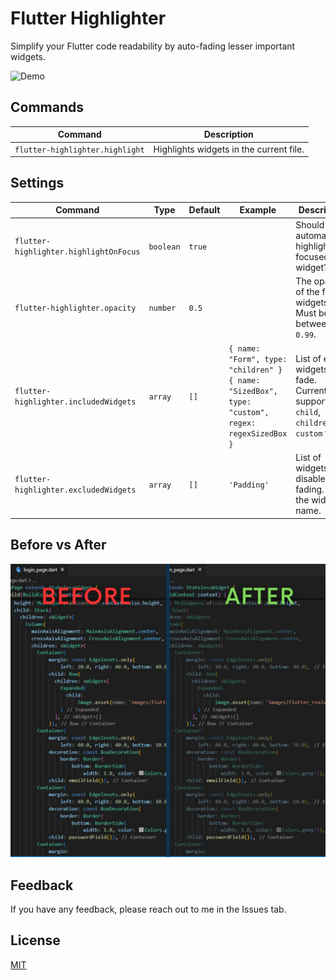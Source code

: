 
# Flutter Highlighter

Simplify your Flutter code readability by auto-fading lesser important widgets.

![Demo](./images/demo.gif)


## Commands

| Command | Description |
| --- | --- |
| `flutter-highlighter.highlight` | Highlights widgets in the current file. |

## Settings

| Command | Type | Default | Example | Description |
| --- | --- | --- | --- | --- |
| `flutter-highlighter.highlightOnFocus` | `boolean` | `true` | | Should it automatically highlight the focused widget? |
| `flutter-highlighter.opacity` | `number` | `0.5` | | The opacity of the faded widgets. Must be between `0 - 0.99`. |
| `flutter-highlighter.includedWidgets` | `array` | `[]` | `{ name: "Form", type: "children" }` `{ name: "SizedBox", type: "custom", regex: regexSizedBox }` | List of extra widgets to fade. Currently it supports `child`, `children` or `custom` types. |
| `flutter-highlighter.excludedWidgets` | `array` | `[]` | `'Padding'` | List of widgets to disable the fading. Use the widgets name.  |


## Before vs After

![Before vs After](./images/before-after.jpg)


## Feedback

If you have any feedback, please reach out to me in the Issues tab.


## License

[MIT](https://choosealicense.com/licenses/mit/)

